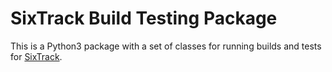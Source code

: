 # SixTrack Build Testing Package

This is a Python3 package with a set of classes for running builds and tests for [SixTrack](https://github.com/SixTrack/SixTrack).
